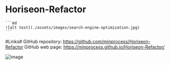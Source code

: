 # Horiseon-Refactor

    ```md
    ![alt text](./assets/images/search-engine-optimization.jpg)
    ```





#Links#
GitHub repository: https://github.com/minprocess/Horiseon-Refactor
GitHub web page: https://minprocess.github.io/Horiseon-Refactor/

![image](https://cloud.githubusercontent.com/assets/9053854/24495974/fbf2e0cc-1547-11e7-846c-25b5fac7f6b1.png)